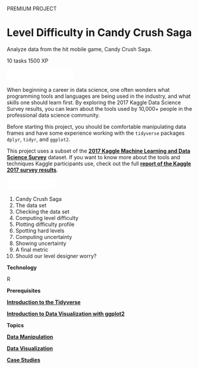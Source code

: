 PREMIUM PROJECT
# Level Difficulty in Candy Crush Saga

Analyze data from the hit mobile game, Candy Crush Saga.

10 tasks
1500 XP

<img src="style-project-description.svg" width="180" height="30" alt="css-in-readme">

When beginning a career in data science, one often wonders what programming tools and languages are being used in the industry, and what skills one should learn first. By exploring the 2017 Kaggle Data Science Survey results, you can learn about the tools used by 10,000+ people in the professional data science community.

Before starting this project, you should be comfortable manipulating data frames and have some experience working with the `tidyverse` packages `dplyr`, `tidyr`, and `ggplot2`.

This project uses a subset of the [**2017 Kaggle Machine Learning and Data Science Survey**](https://www.kaggle.com/kaggle/kaggle-survey-2017?utm_medium=partner&utm_source=datacamp.com&utm_campaign=ml+survey+case+study) dataset. If you want to know more about the tools and techniques Kaggle participants use, check out the full [**report of the Kaggle 2017 survey results**](https://www.kaggle.com/amberthomas/kaggle-2017-survey-results?utm_medium=partner&utm_source=datacamp.com&utm_campaign=ml+survey+case+study).

<img src="style-project-tasks.svg" width="130" height="30" alt="css-in-readme">

1. Candy Crush Saga
2. The data set
3. Checking the data set
4. Computing level difficulty
5. Plotting difficulty profile
6. Spotting hard levels
7. Computing uncertainty
8. Showing uncertainty
9. A final metric
10. Should our level designer worry?

**Technology**

R

**Prerequisites**

[**Introduction to the Tidyverse**](https://github.com/Torregu/DataCamp/tree/main/Courses/Programming/R/Introduction%20to%20the%20Tidyverse)

[**Introduction to Data Visualization with ggplot2**](https://github.com/Torregu/DataCamp/tree/main/Courses/Data%20Visualization/R/Introduction%20to%20Data%20Visualization%20with%20ggplot2)

**Topics**

[**Data Manipulation**](https://github.com/Torregu/DataCamp/tree/main/Projects/Data%20Manipulation/R)

[**Data Visualization**](https://github.com/Torregu/DataCamp/tree/main/Projects/Data%20Manipulation/R)

[**Case Studies**](https://github.com/Torregu/DataCamp/tree/main/Projects/Case%20Studies/R)
